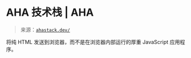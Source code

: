 <!--yml

category: 未分类

date: 2024-05-27 14:28:29

-->

# AHA 技术栈 | AHA

> 来源：[`ahastack.dev/`](https://ahastack.dev/)

将纯 HTML 发送到浏览器，而不是在浏览器内部运行的厚重 JavaScript 应用程序。
